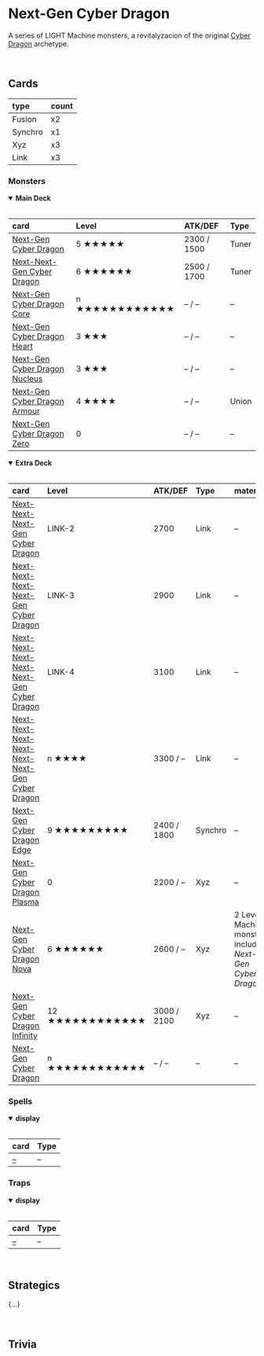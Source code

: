 # Next-Gen Cyber Dragon

A series of LIGHT Machine monsters, a revitalyzacion of the original [Cyber Dragon](https://yugipedia.com/wiki/Cyber_Dragon_(archetype)) archetype.


<br>


## Cards

| type | count |
| :--- | :---- |
| Fusion  | x2 |
| Synchro | x1 |
| Xyz     | x3 |
| Link    | x3 |

### Monsters

<details open>
  <summary> <b> Main Deck </b> </summary> <br>

| card | Level | ATK/DEF | Type |
| :--- | :---- | :------ | :--- |
| [Next-Gen Cyber Dragon](../cards/monsters/standard/Next-Gen%20Cyber%20Dragon.md) | 5 ★★★★★ | 2300 / 1500 | Tuner |
| [Next-Next-Gen Cyber Dragon](../cards/monsters/standard/Next-Next-Gen%20Cyber%20Dragon.md) | 6 ★★★★★★ | 2500 / 1700 | Tuner |
| [Next-Gen Cyber Dragon Core](../cards/monsters/standard/–.md) | n ★★★★★★★★★★★★ | – / – | – |
| [Next-Gen Cyber Dragon Heart](../cards/monsters/standard/–.md) | 3 ★★★ | – / – | – |
| [Next-Gen Cyber Dragon Nucleus](../cards/monsters/standard/–.md) | 3 ★★★ | – / – | – |
| [Next-Gen Cyber Dragon Armour](../cards/monsters/standard/–.md) | 4 ★★★★ | – / – | Union |
| [Next-Gen Cyber Dragon Zero](../cards/monsters/standard/–.md) | 0 | – / – | – |

</details>

<details open>
  <summary> <b> Extra Deck </b> </summary> <br>

| card | Level | ATK/DEF | Type | material |
| :--- | :---- | :------ | :--- | :------- |
| [Next-Next-Next-Gen Cyber Dragon](../cards/monsters/–/–.md) | LINK-2 | 2700 | Link | – |
| [Next-Next-Next-Next-Gen Cyber Dragon](../cards/monsters/–/–.md) | LINK-3 | 2900 | Link | – |
| [Next-Next-Next-Next-Next-Gen Cyber Dragon](../cards/monsters/–/–.md) | LINK-4 | 3100 | Link | – |
| [Next-Next-Next-Next-Next-Next-Gen Cyber Dragon](../cards/monsters/–/–.md) | n ★★★★ | 3300 / – | Link | – |
| [Next-Gen Cyber Dragon Edge](../cards/monsters/–/–.md) | 9 ★★★★★★★★★ | 2400 / 1800 | Synchro | – |
| [Next-Gen Cyber Dragon Plasma](../cards/monsters/–/–.md) | 0 | 2200 / – | Xyz | – |
| [Next-Gen Cyber Dragon Nova](../cards/monsters/–/–.md) | 6 ★★★★★★ | 2600 / – | Xyz | 2 Level 6 Machine monsters, including *Next-Gen Cyber Dragon* |
| [Next-Gen Cyber Dragon Infinity](../cards/monsters/–/–.md) | 12 ★★★★★★★★★★★★ | 3000 / 2100 | Xyz | – |
| [Next-Gen Cyber Dragon](../cards/monsters/–/–.md) | n ★★★★★★★★★★★★ | – / – | – | – |

</details>

### Spells

<details open>
  <summary> <b> display </b> </summary> <br>

| card | Type |
| :--- | :--- |
| [–](../cards/spells/–.md) | – |

</details>

### Traps

<details open>
  <summary> <b> display </b> </summary> <br>

| card | Type |
| :--- | :--- |
| [–](../cards/traps/–.md) | – |

</details>


<br>


## Strategics

{...}


<br>


## Trivia
